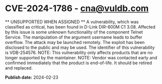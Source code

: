 # CVE-2024-1786 - cna@vuldb.com

** UNSUPPORTED WHEN ASSIGNED ** A vulnerability, which was classified as critical, has been found in D-Link DIR-600M C1 3.08. Affected by this issue is some unknown functionality of the component Telnet Service. The manipulation of the argument username leads to buffer overflow. The attack may be launched remotely. The exploit has been disclosed to the public and may be used. The identifier of this vulnerability is VDB-254576. NOTE: This vulnerability only affects products that are no longer supported by the maintainer. NOTE: Vendor was contacted early and confirmed immediately that the product is end-of-life. It should be retired and replaced.

**Publish date:** 2024-02-23

